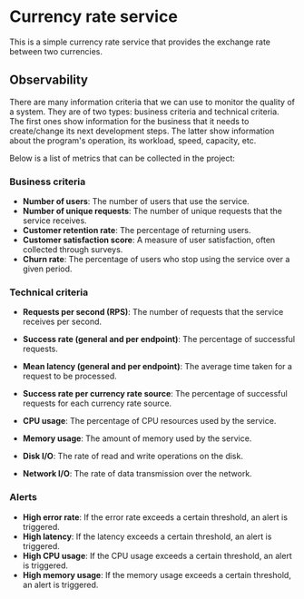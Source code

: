 # Currency rate service

This is a simple currency rate service that provides the exchange rate between two currencies.


## Observability
There are many information criteria that we can use to monitor the quality of a system.
They are of two types: business criteria and technical criteria.
The first ones show information for the business that it needs to create/change its next development steps.
The latter show information about the program's operation, its workload, speed, capacity, etc.

Below is a list of metrics that can be collected in the project:

### Business criteria
- **Number of users**: The number of users that use the service.
- **Number of unique requests**: The number of unique requests that the service receives.
- **Customer retention rate**: The percentage of returning users.
- **Customer satisfaction score**: A measure of user satisfaction, often collected through surveys.
- **Churn rate**: The percentage of users who stop using the service over a given period.

### Technical criteria
- **Requests per second (RPS)**: The number of requests that the service receives per second.
- **Success rate (general and per endpoint)**: The percentage of successful requests.
- **Mean latency (general and per endpoint)**: The average time taken for a request to be processed.

- **Success rate per currency rate source**: The percentage of successful requests for each currency rate source.

- **CPU usage**: The percentage of CPU resources used by the service.
- **Memory usage**: The amount of memory used by the service.
- **Disk I/O**: The rate of read and write operations on the disk.
- **Network I/O**: The rate of data transmission over the network.

### Alerts
- **High error rate**: If the error rate exceeds a certain threshold, an alert is triggered.
- **High latency**: If the latency exceeds a certain threshold, an alert is triggered.
- **High CPU usage**: If the CPU usage exceeds a certain threshold, an alert is triggered.
- **High memory usage**: If the memory usage exceeds a certain threshold, an alert is triggered.